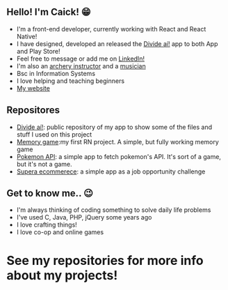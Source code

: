 ## Hello! I'm Caick! 😁

- I'm a front-end developer, currently working with React and React Native!
- I have designed, developed an released the [Divide aí!](https://linktr.ee/divideai) app to both App and Play Store!
- Feel free to message or add me on [LinkedIn!](https://www.linkedin.com/in/caick-andrade/)
- I'm also an [archery instructor](https://www.instagram.com/olimpo.arquearia/) and a [musician](https://www.instagram.com/applerosebanda/)
- Bsc in Information Systems
- I love helping and teaching beginners
- [My website](https://caickdias.github.io/) 

## Repositores

- [Divide aí!](https://github.com/caickdias/divideai-public): public repository of my app to show some of the files and stuff I used on this project
- [Memory game](https://github.com/caickdias/memory-game):my first RN project. A simple, but fully working memory game
- [Pokemon API](https://github.com/caickdias/pokemon-api-practice): a simple app to fetch pokemon's API. It's sort of a game, but it's not a game.
- [Supera ecommerece](https://github.com/caickdias/supera-ecommerce-desafio): a simple app as a job opportunity challenge

## Get to know me.. 😉
- I'm always thinking of coding something to solve daily life problems
- I've used C, Java, PHP, jQuery some years ago
- I love crafting things!
- I love co-op and online games

# See my repositories for more info about my projects!
